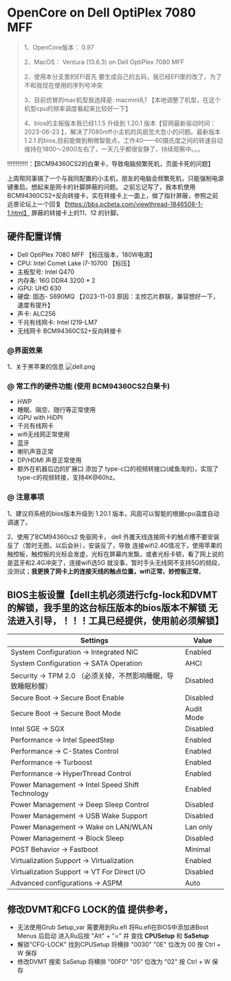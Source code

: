 # OpenCore on Dell OptiPlex 7080 MFF

> 1、OpenCore版本： 0.97
>
> 2、MacOS： Ventura (13.6.3) on Dell OptiPlex 7080 MFF
>
> 2、使用本分支里的EFI首先 要生成自己的五码，我已经EFI里的改了，为了不和我现在使用的序列号冲突
>
> 3、目前仿冒的mac机型我选择是: macmini8,1   【本地调整了机型，在这个机型cpu的频率调度看起来比较好一下】
>
> 4、bios的主板版本我已经1.1.5 升级到 1.20.1 版本【官网最新驱动时间：2023-06-23 】，解决了7080mff小主机的风扇忽大忽小的问题。最新版本1.2.1 的bios,目前能做到稍微智能点，工作40——60摄氏度之间的转速自动维持在1800～2800左右了，一天几乎都很安静了，持续观察中。。。

‼️‼️‼️‼️‼️‼️：【BCM94360CS2的白果卡，导致电脑频繁死机，页面卡死的问题】

上周帮同事搞了一个与我同配置的小主机，朋友的电脑会频繁死机，只能强制电源键重启。想起来是网卡的针脚屏蔽的问题。
之前忘记写了，我本机使用BCM94360CS2+反向转接卡，实在转接卡上一面上，做了指针屏蔽，参照之前远景论坛上一个回复【https://bbs.pcbeta.com/viewthread-1846508-1-1.html】 
屏蔽的转接卡上的11、12 的针脚。

## 硬件配置详情

-   Dell OptiPlex 7080 MFF 【标压版本，180W电源】
-   CPU: Intel Comet Lake i7-10700 【标压】
-   主板型号: Intel Q470
-   内存条: 16G DDR4 3200 \* 2
-   iGPU: UHD 630
-   硬盘:  固态- S690MQ 【2023-11-03 原因：主控芯片群联，兼容想好一下，速度有提升】
-   声卡: ALC256
-   千兆有线网卡: Intel I219-LM7
-   无线网卡  BCM94360CS2+反向转接卡
### @界面效果

1、关于黑苹果的信息
![dell.png](./images/dell.png)

### @ 常工作的硬件功能 (使用 BCM94360CS2白果卡)

-   HWP
-   睡眠、隔空、随行等正常使用
-   iGPU with HiDPI
-   千兆有线网卡
-   wifi无线网正常使用
-   蓝牙
-   喇叭声音正常
-   DP/HDMI 声音正常使用
-   额外在机器后边的扩展口 添加了 type-c口的视频转接口(咸鱼淘的)，实现了type-c的视频转接，支持4K@60hz。

### @ 注意事项

1、建议将系统的bios版本升级到 1.20.1 版本，风扇可以智能的根据cpu温度自动调速了。

2、使用了BCM94360cs2 免驱网卡， dell 外置天线连接网卡的触点槽不要安装反了（暂时无图，以后会补），安装反了，导致 连接wifi2.4G情况下，使用苹果的触控板，触控板的光标会发虚，光标在屏幕内发飘，或者光标卡顿，看了网上说的是蓝牙和2.4G冲突了，连接wifi选5G 就没事，暂时手头无线网不支持5G的频段，没测试；**我更换了网卡上的连接天线的触点位置，wifi正常、妙控板正常**。

## BIOS主板设置【dell主机必须进行cfg-lock和DVMT的解锁，我手里的这台标压版本的bios版本不解锁 无法进入引导，！！！工具已经提供，使用前必须解锁】

| Settings                                        |Value|
|-------------------------------------------------|---|
| System Configuration → Integrated NIC           | Enabled |
| System Configuration → SATA Operation           | AHCI |
| Security → TPM 2.0  （必须关掉，不然影响睡眠，导致睡眠秒醒）       | Disabled |
| Secure Boot → Secure Boot Enable                | Disabled |
| Secure Boot → Secure Boot Mode                  | Audit Mode |
| Intel SGE → SGX                                 | Disabled |
| Performance → Intel SpeedStep                   | Enabled |
| Performance → C-States Control                  | Enabled |
| Performance → Turboost                          | Enabled |
| Performance → HyperThread Control               | Enabled |
| Power Management → Intel Speed Shift Technology | Enabled |
| Power Management → Deep Sleep Control           | Disabled |
| Power Management → USB Wake Support             | Disabled |
| Power Management → Wake on LAN/WLAN             | Lan only |
| Power Management → Block Sleep                  | Disabled |
| POST Behavior → Fastboot                        | Minimal |
| Virtualization Support → Virtualization         | Enabled |
| Virtualization Support → VT For Direct I/O      | Disabled |
| Advanced configurations → ASPM                  | Auto |

## 修改DVMT和CFG LOCK的值 提供参考，
* 无法使用Grub Setup_var 需要用到Ru.efi 将Ru.efi在BIOS中添加进Boot Menus 后启动 进入Ru后按 "Alt" + "=" 并
  查找 **CPUSetup** 和 **SaSetup**
* 解锁"CFG-LOCK" 找到CPUSetup 将横排 "0030" "0E" 位改为 00 按 Ctrl + W 保存
* 修改DVMT 搜索 SaSetup 将横排 "00F0" "05" 位改为 "02" 按 Ctrl + W 保存
